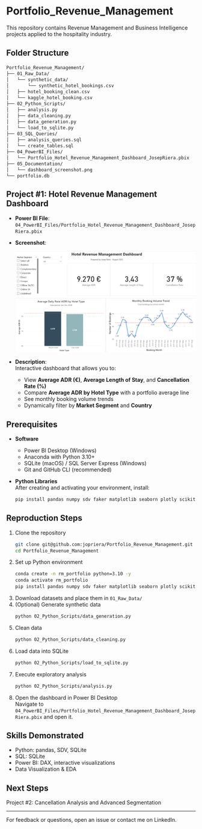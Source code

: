 # Portfolio_Revenue_Management

This repository contains Revenue Management and Business Intelligence projects applied to the hospitality industry.

## Folder Structure

```
Portfolio_Revenue_Management/
├── 01_Raw_Data/
│   └── synthetic_data/
│       └── synthetic_hotel_bookings.csv
│   ├── hotel_booking_clean.csv
│   └── kaggle_hotel_booking.csv
├── 02_Python_Scripts/
│   ├── analysis.py
│   ├── data_cleaning.py
│   ├── data_generation.py
│   └── load_to_sqlite.py
├── 03_SQL_Queries/
│   ├── analysis_queries.sql
│   └── create_tables.sql
├── 04_PowerBI_Files/
│   └── Portfolio_Hotel_Revenue_Management_Dashboard_JosepRiera.pbix
├── 05_Documentation/
│   └── dashboard_screenshot.png
└── portfolio.db
```

## Project #1: Hotel Revenue Management Dashboard

- **Power BI File**: `04_PowerBI_Files/Portfolio_Hotel_Revenue_Management_Dashboard_JosepRiera.pbix`  
- **Screenshot**:

  ![Dashboard Final](05_Documentation/dashboard_screenshot.png)

- **Description**:  
  Interactive dashboard that allows you to:
  - View **Average ADR (€)**, **Average Length of Stay**, and **Cancellation Rate (%)**  
  - Compare **Average ADR by Hotel Type** with a portfolio average line  
  - See monthly booking volume trends  
  - Dynamically filter by **Market Segment** and **Country**

## Prerequisites

- **Software**  
  - Power BI Desktop (Windows)  
  - Anaconda with Python 3.10+  
  - SQLite (macOS) / SQL Server Express (Windows)  
  - Git and GitHub CLI (recommended)

- **Python Libraries**  
  After creating and activating your environment, install:
  ```bash
  pip install pandas numpy sdv faker matplotlib seaborn plotly scikit-learn sqlalchemy jupyter
  ```

## Reproduction Steps

1. Clone the repository  
   ```bash
   git clone git@github.com:jopriera/Portfolio_Revenue_Management.git
   cd Portfolio_Revenue_Management
   ```
2. Set up Python environment  
   ```bash
   conda create -n rm_portfolio python=3.10 -y
   conda activate rm_portfolio
   pip install pandas numpy sdv faker matplotlib seaborn plotly scikit-learn sqlalchemy jupyter
   ```
3. Download datasets and place them in `01_Raw_Data/`  
4. (Optional) Generate synthetic data  
   ```bash
   python 02_Python_Scripts/data_generation.py
   ```
5. Clean data  
   ```bash
   python 02_Python_Scripts/data_cleaning.py
   ```
6. Load data into SQLite  
   ```bash
   python 02_Python_Scripts/load_to_sqlite.py
   ```
7. Execute exploratory analysis  
   ```bash
   python 02_Python_Scripts/analysis.py
   ```
8. Open the dashboard in Power BI Desktop  
  Navigate to `04_PowerBI_Files/Portfolio_Hotel_Revenue_Management_Dashboard_JosepRiera.pbix` and open it.

## Skills Demonstrated

- Python: pandas, SDV, SQLite  
- SQL: SQLite  
- Power BI: DAX, interactive visualizations  
- Data Visualization & EDA

## Next Steps

Project #2: Cancellation Analysis and Advanced Segmentation

---

For feedback or questions, open an issue or contact me on LinkedIn.
